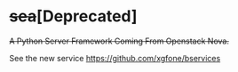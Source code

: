 ~~sea~~[Deprecated]
===

~~A Python Server Framework Coming From Openstack Nova.~~ 

See the new service https://github.com/xgfone/bservices

